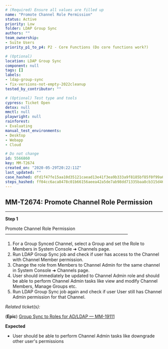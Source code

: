 ```yaml
---
# (Required) Ensure all values are filled up
name: "Promote Channel Role Permission"
status: Active
priority: Low
folder: LDAP Group Sync
authors: ""
team_ownership: 
- Suite Users
priority_p1_to_p4: P2 - Core Functions (Do core functions work?)

# (Optional)
location: LDAP Group Sync
component: null
tags: []
labels: 
- ldap-group-sync
- fix-versions-not-empty-2022cleanup
tested_by_contributor: ""

# (Optional) Test type and tools
cypress: Ticket Open
detox: null
mmctl: null
playwright: null
rainforest: 
- Evaluating
manual_test_environments:
- Desktop
- Webapp
- Cloud

# Do not change
id: 5566860
key: MM-T2674
created_on: "2020-05-29T20:22:11Z"
last_updated: ""
case_hashed: dfd1f47fe15aa10d35121caead13e41f3ea9b333a9f8185bf85f0f99a63d712e742c3ecd4235b3cca20087e20c94954d
steps_hashed: ff04cc6aca8478c01b66156aeea42a5de7ab98dd71335baa8cb315d46727fa254c57b2e6cd3dfc07614bf2d04e411553
---
```


<!-- (Auto-generated) Based on frontmatter's "key" and "name" -->

## MM-T2674: Promote Channel Role Permission

---

**Step 1**

Promote Channel Role Permission\
————————————————————————————

1. For a Group Synced Channel, select a Group and set the Role to Members in System Console ➜ Channels page.
2. Run LDAP Group Sync job and check if user has access to the Channel with Channel Member permission.
3. Change the role from Members to Channel Admin for the same channel in System Console ➜ Channels page.
4. User should immediately be updated to Channel Admin role and should be able to perform Channel Admin tasks like view and modify Channel Members, Manage Groups etc.
5. Run LDAP Group Sync job again and check if user User still has Channel Admin permission for that Channel.

_Related ticket(s):_

(**Epic**) [Group Sync to Roles for AD/LDAP — MM-19111](https://mattermost.atlassian.net/browse/MM-19111)

**Expected**

- User should be able to perform Channel Admin tasks like downgrade other user's permissions
